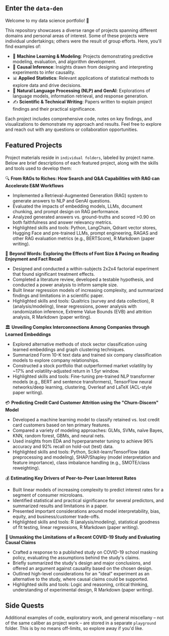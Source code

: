 ## Enter the `data-den`

Welcome to my data science portfolio! :wave:

This repository showcases a diverse range of projects spanning different domains and personal areas of interest. Some of these projects were individual undertakings; others were the result of group efforts. Here, you'll find examples of:

- :robot: **Machine Learning & Modeling**: Projects demonstrating predictive modeling, evaluation, and algorithm development.
- :test_tube: **Causal Inference**: Insights drawn from designing and interpreting experiments to infer causality.
- :bar_chart: **Applied Statistics**: Relevant applications of statistical methods to explore data and drive decisions.
- :speech_balloon: **Natural Language Processing (NLP) and GenAI**: Explorations of language models, information retrieval, and response generation.
- :writing_hand: **Scientific & Technical Writing**: Papers written to explain project findings and their practical significance.

Each project includes comprehensive code, notes on key findings, and visualizations to demonstrate my approach and results. Feel free to explore and reach out with any questions or collaboration opportunities.

## Featured Projects

Project materials reside in `individual folders`, labeled by project name. Below are brief descriptions of each featured project, along with the skills and tools used to develop them:

:mag: **From RAGs to Riches: How Search and Q&A Capabilities with RAG can Accelerate E&M Workflows**
- Implemented a Retrieval-Augmented Generation (RAG) system to generate answers to NLP and GenAI questions.
- Evaluated the impacts of embedding models, LLMs, document chunking, and prompt design on RAG performance.
- Analyzed generated answers vs. ground-truths and scored >0.90 on both faithfulness and answer relevancy metrics.
- Highlighted skills and tools: Python, LangChain, Qdrant vector stores, Hugging Face and pre-trained LLMs, prompt engineering, RAGAS and other RAG evaluation metrics (e.g., BERTScore), R Markdown (paper writing).

:open_book: **Beyond Words: Exploring the Effects of Font Size & Pacing on Reading Enjoyment and Fact Recall**
- Designed and conducted a within-subjects 2x2x4 factorial experiment that found significant treatment effects.
- Completed a literature review, developed a testable hypothesis, and conducted a power analysis to inform sample size.
- Built linear regression models of increasing complexity, and summarized findings and limitations in a scientific paper.
- Highlighted skills and tools: Qualtrics (survey and data collection), R (analysis/modeling), linear regressions, power analysis with randomization inference, Extreme Value Bounds (EVB) and attrition analysis, R Markdown (paper writing).

:classical_building: **Unveiling Complex Interconnections Among Companies through Learned Embeddings**
- Explored alternative methods of stock sector classification using learned embeddings and graph clustering techniques.
- Summarized Form 10-K text data and trained six company classification models to explore company relationships.
- Constructed a stock portfolio that outperformed market volatility by ~17% and volatility-adjusted return in 1.5yr window.
- Highlighted skills and tools: Fine-tuning pre-trained NLP transformer models (e.g., BERT and sentence transformers), TensorFlow neural networks/deep learning, clustering, Overleaf and LaTeX (ACL-style paper writing).

:credit_card: **Predicting Credit Card Customer Attrition using the "Churn-Discern" Model**
- Developed a machine learning model to classify retained vs. lost credit card customers based on ten primary features.
- Compared a variety of modeling approaches: GLMs, SVMs, naïve Bayes, KNN, random forest, GBMs, and neural nets.
- Used insights from EDA and hyperparameter tuning to achieve 96% accuracy and 92% recall on hold-out (test) data.
- Highlighted skills and tools: Python, Scikit-learn/TensorFlow (data preprocessing and modeling), SHAP/Shapley (model interpretation and feature importance), class imbalance handling (e.g., SMOTE/class reweighting).

:moneybag: **Estimating Key Drivers of Peer-to-Peer Loan Interest Rates**
- Built linear models of increasing complexity to predict interest rates for a segment of consumer microloans.
- Identified statistical and practical significance for several predictors, and summarized results and limitations in a paper.
- Presented important considerations around model interpretability, bias, equity, and business/customer trade-offs.
- Highlighted skills and tools: R (analysis/modeling), statistical goodness of fit testing, linear regressions, R Markdown (paper writing).

:page_with_curl: **Unmasking the Limitations of a Recent COVID-19 Study and Evaluating Causal Claims**
- Crafted a response to a published study on COVID-19 school masking policy, evaluating the assumptions behind the study's claims.
- Briefly summarized the study's design and major conclusions, and offered an argument against causality based on the chosen design.
- Outlined high-level considerations for an "ideal" experiment as an alternative to the study, where causal claims could be supported.
- Highlighted skills and tools: Logic and reasoning, critical thinking, understanding of experimental design, R Markdown (paper writing).

## Side Quests

Additional examples of code, exploratory work, and general miscellany – not of the same caliber as project work – are stored in a separate `playground` folder. This is by no means off-limits, so explore away if you'd like.
